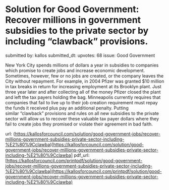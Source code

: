 # Solution for Good Government: Recover millions in government subsidies to the private sector by including “clawback” provisions. #

submitted by: kallos
submitted_dt: 
upvotes: 68
issue: Good Government

New York City spends millions of dollars a year in subsidies to companies which promise to create jobs and increase economic development. Sometimes, however, few or no jobs are created, or the company leaves the City without repayment. For example, in 2004 Pfizer was granted $10 million in tax breaks in return for increasing employment at its Brooklyn plant. Just three year later and after collecting all of the money Pfizer closed the plant and left the tax payers holding the bag. Minneapolis currently requires that companies that fail to live up to their job creation requirement must repay the funds it received plus pay an additional penalty. Putting similar “clawback” provisions and rules on all new subsidies to the private sector will allow us to recover these valuable tax payer dollars where they fail to create jobs they promised or violate their agreement in bad faith.

url: (https://kallosforcouncil.com/solution/good-government-jobs/recover-millions-government-subsidies-private-sector-including-%E2%80%9Cclawba)[https://kallosforcouncil.com/solution/good-government-jobs/recover-millions-government-subsidies-private-sector-including-%E2%80%9Cclawba]
pdf_url: [https://kallosforcouncil.com/printpdf/solution/good-government-jobs/recover-millions-government-subsidies-private-sector-including-%E2%80%9Cclawba](https://kallosforcouncil.com/printpdf/solution/good-government-jobs/recover-millions-government-subsidies-private-sector-including-%E2%80%9Cclawba)